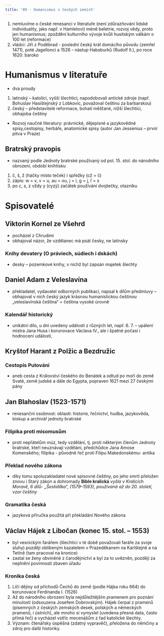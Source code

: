 ```yaml
---
title: '09 - Humanismus v českých zemích'
---
```


1. nemluvíme o české renesanci v literatuře (není zdůrazňování lidské individuality, jako např. 
      v Hamletovi) méně beletrie, rozvoj vědy, proto jen humanismus; zpoždění kulturního vývoje kvůli husitským válkám o 100 let (reformace)
2. vládci: Jiří z Poděbrad - poslední český král domácího původu (zemřel 1471), poté Jagellonci a 1526 - nástup Habsburků (Rudolf II.), po roce 1620: baroko

# Humanismus v literatuře
* dva proudy
1. latinský – katolíci, vyšší šlechtici, napodobovali antické zdroje (např. Bohuslav Hasištejnský z Lobkovic, považoval češtinu za barbarskou)
2. český – představitelé reformace, bohatí měšťané, nižší šlechtici, obhajoba češtiny
* Rozvoj naučné literatury: právnické, dějepisné a jazykovědné spisy,cestopisy, herbáře, anatomické spisy (autor Jan Jessenius – první pitva v Praze)

## Bratrský pravopis
* nazvaný podle Jednoty bratrské používaný od pol. 15. stol. do národního obrození, období knihtisku
1. č, š, ž (háčky místo teček) i spřežky (cž = č) 
2. zápis: w = v, v = u, au = ou, j = í, g = j, ſ = s
3. po c, s, z vždy y  (cyzý) začátek používání dvojtečky, otazníku

# Spisovatelé

## Viktorin Kornel ze Všehrd 
* pocházel z Chrudimi  
* obhajoval názor, že vzdělanec má psát česky, ne latinsky 

### Knihy devatery (O práviech, súdiech i dskách) 

* desky – pozemkové knihy, v nichž byl zapsán majetek šlechty

## Daniel Adam z Veleslavína

* překladatel, vydavatel odborných publikací, napsal k dílům předmluvy – obhajoval v nich český jazyk krásnou humanistickou češtinou „veleslavínská čeština“ = čeština vysoké úrovně

### Kalendář historický 
* unikátní dílo, u dní uvedeny události z různých let, např. 6. 7. – upálení mistra Jana Husa i korunovace Václava IV., ale i špatné počasí i hodnocení události, 

## Kryštof Harant z Polžic a Bezdružic

### Cestopis Putování
* aneb cesta z Království českého do Benátek a odtud po moři do země Svaté, země judské a dále do Egypta, popraven 1621 mezi 27 českými pány  

## Jan Blahoslav (1523-1571)
* renesanční osobnost: oblasti: historie, řečnictví, hudba, jazykověda, biskup a archivář jednoty bratrské

### Filipika proti misomusům
* proti nepřátelům múz, tedy vzdělání, tj. proti některým členům Jednoty bratrské, kteří neuznávají vzdělání, předchůdce Jana Amose Komenského; filipika - původně řeč proti Filipu Makedonskému- antika

### Překlad nového zákona
* díky tomu spoluzakladatel nové spisovné češtiny, po jeho smrti přeložen znovu i Starý zákon a dohromady **Bible kralická** *vyšla v Kralicích Moravě, 6 dílů- „Šestidílka“, (1579–1593), používaná až do 20. století, vzor češtiny*

### Gramatika česká 
* jazyková příručka použitá při překládání Nového zákona

## Václav Hájek z Libočan (konec 15. stol. – 1553)
* byl vesnickým farářem (šlechtici v té době považovali faráře za svoje sluhy) později oblíbeným kazatelem v Prazeděkanem na Karlštejně a na Tetíně (tam pracoval na kronice)
* zastal se ženy obviněné z čarodějnictví a byl za to uvězněn, později za neplnění povinností zbaven úřadu

### Kronika česká
1. Líčí dějiny od příchodů Čechů do země (podle Hájka roku 664) do korunovace Ferdinanda I. (1526)
2. Až do národního obrození byla nejdůležitějším pramenem pro poznání minulosti (odsouzena Josefem Dobrovským). Hájek čerpal z pramenů (písemných z českých zemských desek, polských a německých pramenů, i ústních), ale mnoho si vymyslel  (uvedena přesná data, často přímá řeč) a vycházel vstříc mecenášům z řad katolické šlechty.
3. Význam: čtenářsky úspěšná (zdatný vypravěč), přeložena do němčiny a zdroj pro další historiky.
